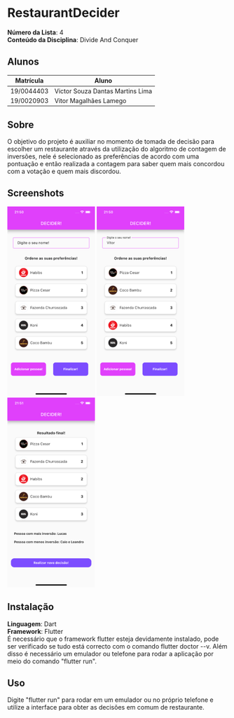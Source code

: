 # RestaurantDecider

**Número da Lista**: 4<br>
**Conteúdo da Disciplina**: Divide And Conquer<br>

## Alunos
|Matrícula | Aluno |
| -- | -- |
| 19/0044403  |  Victor Souza Dantas Martins Lima |
| 19/0020903   |  Vitor Magalhães Lamego |

## Sobre 
O objetivo do projeto é auxiliar no momento de tomada de decisão para escolher um restaurante através da utilização do algoritmo de contagem de inversões, nele é selecionado as preferências de acordo com uma pontuação e então realizada a contagem para saber quem mais concordou com a votação e quem mais discordou.

## Screenshots
<img src="/prints/print1.png" alt="drawing" width="200"/>
<img src="/prints/print2.png" alt="drawing" width="200"/>
<img src="/prints/print3.png" alt="drawing" width="200"/>

## Instalação 
**Linguagem**: Dart<br>
**Framework**: Flutter<br>
É necessário que o framework flutter esteja devidamente instalado, pode ser verificado se tudo está correcto com o comando flutter doctor --v. Além disso é necessário um emulador ou telefone para rodar a aplicação por meio do comando "flutter run".

## Uso 
Digite "flutter run" para rodar em um emulador ou no próprio telefone e utilize a interface para obter as decisões em comum de restaurante.

